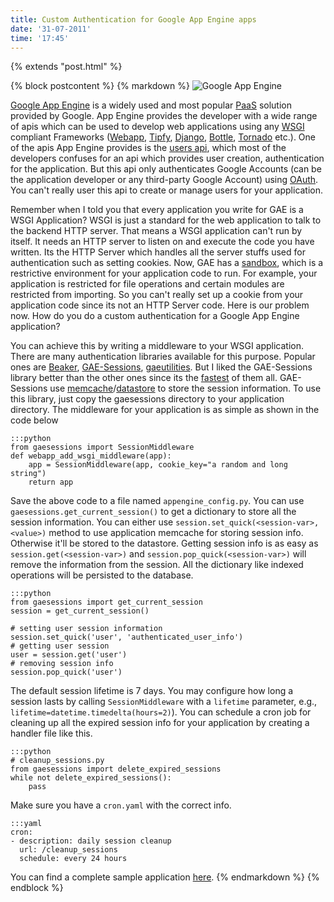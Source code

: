 ```yaml
---
title: Custom Authentication for Google App Engine apps
date: '31-07-2011'
time: '17:45'
---
```

{% extends "post.html" %}

{% block postcontent %}
{% markdown %}
![Google App Engine](http://upload.wikimedia.org/wikipedia/en/3/38/Google_App_Engine_Logo.png)

[Google App Engine](http://code.google.com/appengine) is a widely used and most popular [PaaS](en.wikipedia.org/wiki/Platform_as_a_service) solution provided by Google. App Engine provides the developer with a wide range of apis which can be used to develop web applications using any [WSGI](http://en.wikipedia.org/wiki/Web_Server_Gateway_Interface) compliant Frameworks ([Webapp](http://code.google.com/appengine/docs/python/tools/webapp/), [Tipfy](http://www.tipfy.org), [Django](http://www.django.org), [Bottle](http://bottlepy.org), [Tornado](http://www.tornadoweb.org) etc.). One of the apis App Engine provides is the [users api](http://code.google.com/appengine/docs/python/users/overview.html), which most of the developers confuses for an api which provides user creation, authentication for the application. But this api only authenticates Google Accounts (can be the application developer or any third-party Google Account) using [OAuth](http://oauth.net/). You can't really user this api to create or manage users for your application.

Remember when I told you that every application you write for GAE is a WSGI Application? WSGI is just a standard for the web application to talk to the backend HTTP server. That means a WSGI application can't run by itself. It needs an HTTP server to listen on and execute the code you have written. Its the HTTP Server which handles all the server stuffs used for authentication such as setting cookies. Now, GAE has a [sandbox](code.google.com/appengine/docs/python/runtime.html), which is a restrictive environment for your application code to run. For example, your application is restricted for file operations and certain modules are restricted from importing. So you can't really set up a cookie from your application code since its not an HTTP Server code. Here is our problem now. How do you do a custom authentication for a Google App Engine application?

You can achieve this by writing a middleware to your WSGI application. There are many authentication libraries available for this purpose. Popular ones are [Beaker](http://beaker.groovie.org/), [GAE-Sessions](https://github.com/dound/gae-sessions), [gaeutilities](http://gaeutilities.appspot.com/session). But I liked the GAE-Sessions library better than the other ones since its the [fastest](https://github.com/dound/gae-sessions/wiki/comparison-with-alternative-libraries) of them all. GAE-Sessions use [memcache](code.google.com/appengine/docs/memcache/)/[datastore](code.google.com/appengine/docs/datastore/) to store the session information. To use this library, just copy the gaesessions directory to your application directory. The middleware for your application is as simple as shown in the code below

	:::python
	from gaesessions import SessionMiddleware
	def webapp_add_wsgi_middleware(app):
	    app = SessionMiddleware(app, cookie_key="a random and long string")
	    return app

Save the above code to a file named `appengine_config.py`. You can use `gaesessions.get_current_session()` to get a dictionary to store all the session information. You can either use `session.set_quick(<session-var>, <value>)` method to use application memcache for storing session info. Otherwise it'll be stored to the datastore. Getting session info is as easy as `session.get(<session-var>)` and `session.pop_quick(<session-var>)` will remove the information from the session. All the dictionary like indexed operations will be persisted to the database.

	:::python
	from gaesessions import get_current_session
	session = get_current_session()

	# setting user session information
	session.set_quick('user', 'authenticated_user_info')
	# getting user session
	user = session.get('user')
	# removing session info
	session.pop_quick('user')

The default session lifetime is 7 days. You may configure how long a session lasts by calling `SessionMiddleware` with a `lifetime` parameter, e.g., `lifetime=datetime.timedelta(hours=2)`). You can schedule a cron job for cleaning up all the expired session info for your application by creating a handler file like this.

	:::python
	# cleanup_sessions.py
	from gaesessions import delete_expired_sessions
	while not delete_expired_sessions():
	    pass

Make sure you have a `cron.yaml` with the correct info.

	:::yaml
	cron:
	- description: daily session cleanup
	  url: /cleanup_sessions
	  schedule: every 24 hours

You can find a complete sample application [here](https://github.com/dound/gae-sessions/blob/master/demo).
{% endmarkdown %}
{% endblock %}